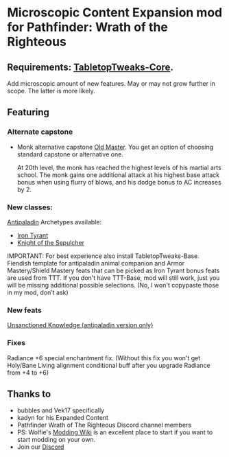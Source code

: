 ﻿# Microscopic Content Expansion mod for Pathfinder: Wrath of the Righteous 
## Requirements: [TabletopTweaks-Core](https://github.com/Vek17/TabletopTweaks-Core/releases).

Add microscopic amount of new features. May or may not grow further in scope. The latter is more likely.   

## Featuring

### Alternate capstone

- Monk alternative capstone [Old Master](https://www.d20pfsrd.com/classes/core-classes/monk/#Old_Master_Ex). You get an option of choosing standard capstone or alternative one.

    At 20th level, the monk has reached the highest levels of his martial arts school. The monk gains one additional attack at his highest base attack bonus when using flurry of blows, and his dodge bonus to AC increases by 2.           

### New classes: 

[Antipaladin](https://www.d20pfsrd.com/classes/alternate-classes/antipaladin)
Archetypes available:  
- [Iron Tyrant](https://www.d20pfsrd.com/classes/alternate-classes/antipaladin/archetypes/paizo-antipaladin-archetypes/iron-tyrant-antipaladin-archetype/)
- [Knight of the Sepulcher](https://www.d20pfsrd.com/classes/alternate-classes/antipaladin/archetypes/paizo-antipaladin-archetypes/knight-of-the-sepulcher)

IMPORTANT: For best experience also install TabletopTweaks-Base. Fiendish template for antipaladin animal companion and Armor Mastery/Shield Mastery feats that can be picked as Iron Tyrant bonus feats are used from TTT. If you don't have TTT-Base, mod will still work, just you will be missing additional possible selections. (No, I won't copypaste those in my mod, don't ask)

### New feats

[Unsanctioned Knowledge (antipaladin version only)](https://www.d20pfsrd.com/feats/general-feats/unsanctioned-knowledge/)

### Fixes

Radiance +6 special enchantment fix. (Without this fix you won't get Holy/Bane Living alignment conditional buff after you upgrade Radiance from +4 to +6)

## Thanks to  
-   bubbles and Vek17 specifically   
-   kadyn for his Expanded Content
-   Pathfinder Wrath of The Righteous Discord channel members
-   PS: Wolfie's [Modding Wiki](https://github.com/WittleWolfie/OwlcatModdingWiki/wiki) is an excellent place to start if you want to start modding on your own.
-   Join our [Discord](https://discord.com/invite/wotr)